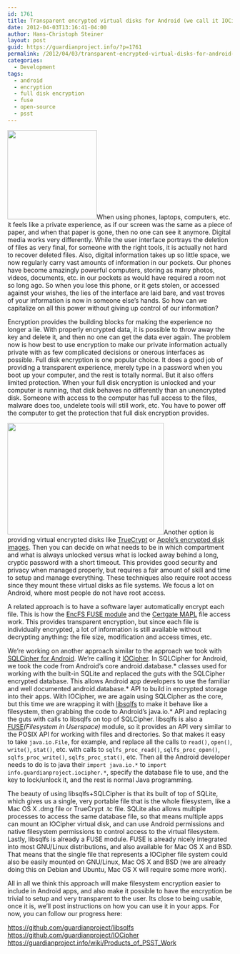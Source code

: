 ```yaml
---
id: 1761
title: Transparent encrypted virtual disks for Android (we call it IOCipher)
date: 2012-04-03T13:16:41-04:00
author: Hans-Christoph Steiner
layout: post
guid: https://guardianproject.info/?p=1761
permalink: /2012/04/03/transparent-encrypted-virtual-disks-for-android-we-call-it-iocipher/
categories:
  - Development
tags:
  - android
  - encryption
  - full disk encryption
  - fuse
  - open-source
  - psst
---
```

[<img src="https://guardianproject.info/wp-content/uploads/2012/04/blog_sed.png" alt="" width="200" height="200" class="alignleft size-full wp-image-1764" srcset="https://guardianproject.info/wp-content/uploads/2012/04/blog_sed.png 200w, https://guardianproject.info/wp-content/uploads/2012/04/blog_sed-150x150.png 150w" sizes="(max-width: 200px) 100vw, 200px" />](https://guardianproject.info/wp-content/uploads/2012/04/blog_sed.png)When using phones, laptops, computers, etc. it feels like a private experience, as if our screen was the same as a piece of paper, and when that paper is gone, then no one can see it anymore. Digital media works very differently. While the user interface portrays the deletion of files as very final, for someone with the right tools, it is actually not hard to recover deleted files. Also, digital information takes up so little space, we now regularly carry vast amounts of information in our pockets. Our phones have become amazingly powerful computers, storing as many photos, videos, documents, etc. in our pockets as would have required a room not so long ago. So when you lose this phone, or it gets stolen, or accessed against your wishes, the lies of the interface are laid bare, and vast troves of your information is now in someone else’s hands. So how can we capitalize on all this power without giving up control of our information?

Encryption provides the building blocks for making the experience no longer a lie. With properly encrypted data, it is possible to throw away the key and delete it, and then no one can get the data ever again. The problem now is how best to use encryption to make our private information actually private with as few complicated decisions or onerous interfaces as possible. Full disk encryption is one popular choice. It does a good job of providing a transparent experience, merely type in a password when you boot up your computer, and the rest is totally normal. But it also offers limited protection. When your full disk encryption is unlocked and your computer is running, that disk behaves no differently than an unencrypted disk. Someone with access to the computer has full access to the files, malware does too, undelete tools will still work, etc. You have to power off the computer to get the protection that full disk encryption provides.

[<img src="https://guardianproject.info/wp-content/uploads/2012/04/fde.jpg" alt="" width="350" height="250" class="alignright size-full wp-image-1763" srcset="https://guardianproject.info/wp-content/uploads/2012/04/fde.jpg 350w, https://guardianproject.info/wp-content/uploads/2012/04/fde-300x214.jpg 300w" sizes="(max-width: 350px) 100vw, 350px" />](https://guardianproject.info/wp-content/uploads/2012/04/fde.jpg)Another option is providing virtual encrypted disks like <a href="http://www.truecrypt.org/" target="_blank">TrueCrypt</a> or <a href="http://support.apple.com/kb/HT1578" target="_blank">Apple’s encrypted disk images</a>. Then you can decide on what needs to be in which compartment and what is always unlocked versus what is locked away behind a long, cryptic password with a short timeout. This provides good security and privacy when managed properly, but requires a fair amount of skill and time to setup and manage everything. These techniques also require root access since they mount these virtual disks as file systems. We focus a lot on Android, where most people do not have root access.

A related approach is to have a software layer automatically encrypt each file. This is how the <a href="http://support.apple.com/kb/HT1578" target="_blank">EncFS FUSE module</a> and the <a href="https://mapl.certgate.com/" target="_blank">Certgate MAPL</a> file access work. This provides transparent encryption, but since each file is individually encrypted, a lot of information is still available without decrypting anything: the file size, modification and access times, etc. 

We’re working on another approach similar to the approach we took with <a href="https://guardianproject.info/code/sqlcipher/" target="_blank">SQLCipher for Android</a>. We’re calling it <a href="https://github.com/guardianproject/IOCipher" target="_blank">IOCipher</a>. In SQLCipher for Android, we took the code from Android’s core android.database.\* classes used for working with the built-in SQLite and replaced the guts with the SQLCipher encrypted database. This allows Android app developers to use the familiar and well documented android.database.\* API to build in encrypted storage into their apps. With IOCipher, we are again using SQLCipher as the core, but this time we are wrapping it with <a href="https://github.com/guardianproject/libsqlfs" target="_blank">libsqlfs</a> to make it behave like a filesystem, then grabbing the code to Android’s java.io.* API and replacing the guts with calls to libsqlfs on top of SQLCipher. libsqlfs is also a <a href="http://fuse.sourceforge.net/" target="_blank">FUSE</a>_(Filesystem in Userspace)_ module, so it provides an API very similar to the POSIX API for working with files and directories. So that makes it easy to take `java.io.File`, for example, and replace all the calls to `read()`, `open()`, `write()`, `stat()`, etc. with calls to `sqlfs_proc_read()`, `sqlfs_proc_open()`, `sqlfs_proc_write()`, `sqlfs_proc_stat()`, etc. Then all the Android developer needs to do is to java their `import java.io.*` to `import info.guardianproject.iocipher.*`, specify the database file to use, and the key to lock/unlock it, and the rest is normal Java programming.

The beauty of using libsqlfs+SQLCipher is that its built of top of SQLite, which gives us a single, very portable file that is the whole filesystem, like a Mac OS X .dmg file or TrueCrypt .tc file. SQLite also allows multiple processes to access the same database file, so that means multiple apps can mount an IOCipher virtual disk, and can use Android permissions and native filesystem permissions to control access to the virtual filesystem. Lastly, libsqlfs is already a FUSE module. FUSE is already nicely integrated into most GNU/Linux distributions, and also available for Mac OS X and BSD. That means that the single file that represents a IOCipher file system could also be easily mounted on GNU/Linux, Mac OS X and BSD (we are already doing this on Debian and Ubuntu, Mac OS X will require some more work).

All in all we think this approach will make filesystem encryption easier to include in Android apps, and also make it possible to have the encryption be trivial to setup and very transparent to the user. Its close to being usable, once it is, we’ll post instructions on how you can use it in your apps. For now, you can follow our progress here:

<a href="https://github.com/guardianproject/libsqlfs" target="_blank">https://github.com/guardianproject/libsqlfs</a>  
<a href="https://github.com/guardianproject/libsqlfs" target="_blank">https://github.com/guardianproject/IOCipher</a>  
<a href="https://github.com/guardianproject/libsqlfs" target="_blank">https://guardianproject.info/wiki/Products_of_PSST_Work</a>